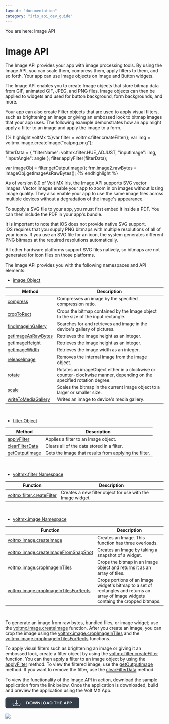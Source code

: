 ```yaml
---
layout: "documentation"
category: "iris_api_dev_guide"
---
```

                            

You are here: Image API

Image API
=========

The Image API provides your app with image processing tools. By using the Image API, you can scale them, compress them, apply filters to them, and so forth. Your app can use Image objects on Image and Button widgets.

The Image API enables you to create Image objects that store bitmap data from GIF, animated GIF, JPEG, and PNG files. Image objects can then be applied to widgets and used for button background, form backgrounds, and more.

Your app can also create Filter objects that are used to apply visual filters, such as brightening an image or giving an embossed look to bitmap images that your app uses. The following example demonstrates how an app might apply a filter to an image and apply the image to a form.

{% highlight voltMx %}var filter = voltmx.filter.createFilter();
var img = voltmx.image.createImage("catpng.png");

filterData = {
    "filterName": voltmx.filter.HUE_ADJUST,
    "inputImage": img,
    "inputAngle": angle
};
filter.applyFilter(filterData);

var imageObj = filter.getOutputImage();
frm.image2.rawBytes = imageObj.getImageAsRawBytes();
{% endhighlight %}

As of version 8.0 of Volt MX Iris, the Image API supports SVG vector images. Vector images enable your app to zoom in on images without losing image quality. They also enable your app to use the same image files across multiple devices without a degradation of the image's appearance.

To supply a SVG file to your app, you must first embed it inside a PDF. You can then include the PDF in your app's bundle.

It is important to note that iOS does not provide native SVG support. iOS requires that you supply PNG bitmaps with multiple resolutions of all of your icons. If you use an SVG file for an icon, the system generates different PNG bitmaps at the required resolutions automatically.

All other hardware platforms support SVG files natively, so bitmaps are not generated for icon files on those platforms.

The Image API provides you with the following namespaces and API elements:

*   [image Object](image_methods.html)

| Method | Description |
| --- | --- |
| [compress](image_methods.html#compress) | Compresses an image by the specified compression ratio. |
| [cropToRect](image_methods.html#Crp2Rect) | Crops the bitmap contained by the Image object to the size of the input rectangle. |
| [findImageInGallery](image_methods.html#findImageInGallery) | Searches for and retrieves and image in the device's gallery of pictures. |
| [getImageAsRawBytes](image_methods.html#ImgRaw) | Retrieves the image height as an integer. |
| [getImageHeight](image_methods.html#ImgHeight) | Retrieves the image height as an integer. |
| [getImageWidth](image_methods.html#ImgWidth) | Retrieves the image width as an integer. |
| [releaseImage](image_methods.html#releaseImage) | Removes the internal image from the image object. |
| [rotate](image_methods.html#rotate) | Rotates an imageObject either in a clockwise or counter-clockwise manner, depending on the specified rotation degree. |
| [scale](image_methods.html#scale) | Scales the bitmap in the current Image object to a larger or smaller size. |
| [writeToMediaGallery](image_methods.html#writeToMediaGallery) | Writes an image to device's media gallery. |

 

*   [filter Object](voltmxfilterfilterobjmethods.html)

| Method | Description |
| --- | --- |
| [applyFilter](voltmxfilterfilterobjmethods.html#applyFil) | Applies a filter to an Image object. |
| [clearFilterData](voltmxfilterfilterobjmethods.html#clearFtr) | Clears all of the data stored in a filter. |
| [getOutputImage](voltmxfilterfilterobjmethods.html#getImg) | Gets the image that results from applying the filter. |

 

*   [](voltmxfilternamespace.html)[voltmx.filter Namespace](voltmxfilterconstants.html)[](voltmxfilterfunctions.html#crtFiltr)

| Function | Description |
| --- | --- |
| [voltmx.filter.createFilter](voltmxfilterconstants.html#crtFiltr) | Creates a new filter object for use with the Image widget. |

 

*   [voltmx.image Namespace](voltmximagenamespacefunctions.html)

| Function | Description |
| --- | --- |
| [voltmx.image.createImage](voltmximagenamespacefunctions.html#crtImg) | Creates an Image. This function has three overloads. |
| [voltmx.image.createImageFromSnapShot](voltmximagenamespacefunctions.html#imgSnap) | Creates an Image by taking a snapshot of a widget. |
| [voltmx.image.cropImageInTiles](voltmximagenamespacefunctions.html#CrpTiles) | Crops the bitmap in an Image object and returns it as an array of tiles. |
| [voltmx.image.cropImageInTilesForRects](voltmximagenamespacefunctions.html#CrpTRect) | Crops portions of an Image widget's bitmap to a set of rectangles and returns an array of Image widgets containg the cropped bitmaps. |

 

To generate an image from raw bytes, bundled files, or image widget; use the [voltmx.image.createImage](voltmximagenamespacefunctions.html#crtImg) function. After you create an image, you can crop the image using the [voltmx.image.cropImageInTiles](voltmximagenamespacefunctions.html#CrpTiles) and the [voltmx.image.cropImageInTilesForRects](voltmximagenamespacefunctions.html#CrpTRect) functions.

To apply visual filters such as brightening an image or giving it an embossed look, create a filter object by using the [voltmx.filter.createFilter](voltmxfilterconstants.html#crtFiltr) function. You can then apply a filter to an image object by using the [applyFilter](voltmxfilterfilterobjmethods.html#applyFil) method. To view the filtered image, use the [getOutputImage](voltmxfilterfilterobjmethods.html#getImg) method. If you want to remove the filter, use the [clearFilterData](voltmxfilterfilterobjmethods.html#clearFtr) method.

To view the functionality of the Image API in action, download the sample application from the link below. Once the application is downloaded, build and preview the application using the Volt MX App.  

[![](resources/images/download_button_08__002__236x35.png)](https://github.com/HCL-TECH-SOFTWARE/volt-mx-samples/tree/main/ImageFilter)

![](resources/prettify/onload.png)
